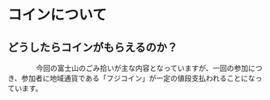 # コインについて

## どうしたらコインがもらえるのか？
　　　　今回の富士山のごみ拾いが主な内容となっていますが、一回の参加につき、参加者に地域通貨である「フジコイン」が一定の値段支払われることになっています。

